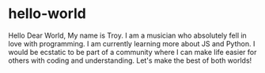 # hello-world

Hello Dear World,
My name is Troy. I am a musician who absolutely fell in love with programming. I am currently learning more about JS and Python. I would be ecstatic to be part of a community where I can make life easier for others with coding and understanding. Let's make the best of both worlds!
